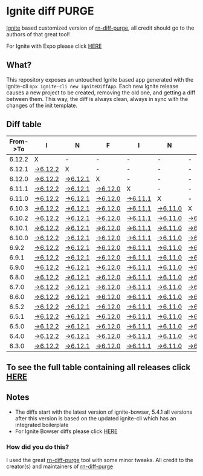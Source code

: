 # Ignite diff PURGE

[Ignite](https://github.com/infinitered/ignite) based customized version of [rn-diff-purge](https://github.com/react-native-community/rn-diff-purge/), all credit should go to the authors of that great tool!

For Ignite with Expo please click [HERE](https://github.com/nirre7/ignite-expo-diff-purge)

## What?

This repository exposes an untouched Ignite based app generated with the ignite-cli
`npx ignite-cli new IgniteDiffApp`. Each new Ignite release causes a new project to be created, removing the old one, and getting a diff between them. This way, the diff is always clean, always in sync with the changes of the init template.

## Diff table

| From->To | I                                                                                              | N                                                                                              | F                                                                                              | I                                                                                              | N                                                                                              | I                                                                                              | T                                                                                              | E                                                                                              |                                                                                               | R                                                                                           | E                                                                                           | D                                                                                           |                                                                                             |                                                                                             |                                                                                             |                                                                                             |                                                                                             |                                                                                             |                                                                                             |     |
| -------- | ---------------------------------------------------------------------------------------------- | ---------------------------------------------------------------------------------------------- | ---------------------------------------------------------------------------------------------- | ---------------------------------------------------------------------------------------------- | ---------------------------------------------------------------------------------------------- | ---------------------------------------------------------------------------------------------- | ---------------------------------------------------------------------------------------------- | ---------------------------------------------------------------------------------------------- | --------------------------------------------------------------------------------------------- | ------------------------------------------------------------------------------------------- | ------------------------------------------------------------------------------------------- | ------------------------------------------------------------------------------------------- | ------------------------------------------------------------------------------------------- | ------------------------------------------------------------------------------------------- | ------------------------------------------------------------------------------------------- | ------------------------------------------------------------------------------------------- | ------------------------------------------------------------------------------------------- | ------------------------------------------------------------------------------------------- | ------------------------------------------------------------------------------------------- | --- |
| 6.12.2   | X                                                                                              | -                                                                                              | -                                                                                              | -                                                                                              | -                                                                                              | -                                                                                              | -                                                                                              | -                                                                                              | -                                                                                             | -                                                                                           | -                                                                                           | -                                                                                           | -                                                                                           | -                                                                                           | -                                                                                           | -                                                                                           | -                                                                                           | -                                                                                           | -                                                                                           | -   |
| 6.12.1   | [->6.12.2](https://github.com/nirre7/ignite-diff-purge/compare/release/6.12.1..release/6.12.2) | X                                                                                              | -                                                                                              | -                                                                                              | -                                                                                              | -                                                                                              | -                                                                                              | -                                                                                              | -                                                                                             | -                                                                                           | -                                                                                           | -                                                                                           | -                                                                                           | -                                                                                           | -                                                                                           | -                                                                                           | -                                                                                           | -                                                                                           | -                                                                                           | -   |
| 6.12.0   | [->6.12.2](https://github.com/nirre7/ignite-diff-purge/compare/release/6.12.0..release/6.12.2) | [->6.12.1](https://github.com/nirre7/ignite-diff-purge/compare/release/6.12.0..release/6.12.1) | X                                                                                              | -                                                                                              | -                                                                                              | -                                                                                              | -                                                                                              | -                                                                                              | -                                                                                             | -                                                                                           | -                                                                                           | -                                                                                           | -                                                                                           | -                                                                                           | -                                                                                           | -                                                                                           | -                                                                                           | -                                                                                           | -                                                                                           | -   |
| 6.11.1   | [->6.12.2](https://github.com/nirre7/ignite-diff-purge/compare/release/6.11.1..release/6.12.2) | [->6.12.1](https://github.com/nirre7/ignite-diff-purge/compare/release/6.11.1..release/6.12.1) | [->6.12.0](https://github.com/nirre7/ignite-diff-purge/compare/release/6.11.1..release/6.12.0) | X                                                                                              | -                                                                                              | -                                                                                              | -                                                                                              | -                                                                                              | -                                                                                             | -                                                                                           | -                                                                                           | -                                                                                           | -                                                                                           | -                                                                                           | -                                                                                           | -                                                                                           | -                                                                                           | -                                                                                           | -                                                                                           | -   |
| 6.11.0   | [->6.12.2](https://github.com/nirre7/ignite-diff-purge/compare/release/6.11.0..release/6.12.2) | [->6.12.1](https://github.com/nirre7/ignite-diff-purge/compare/release/6.11.0..release/6.12.1) | [->6.12.0](https://github.com/nirre7/ignite-diff-purge/compare/release/6.11.0..release/6.12.0) | [->6.11.1](https://github.com/nirre7/ignite-diff-purge/compare/release/6.11.0..release/6.11.1) | X                                                                                              | -                                                                                              | -                                                                                              | -                                                                                              | -                                                                                             | -                                                                                           | -                                                                                           | -                                                                                           | -                                                                                           | -                                                                                           | -                                                                                           | -                                                                                           | -                                                                                           | -                                                                                           | -                                                                                           | -   |
| 6.10.3   | [->6.12.2](https://github.com/nirre7/ignite-diff-purge/compare/release/6.10.3..release/6.12.2) | [->6.12.1](https://github.com/nirre7/ignite-diff-purge/compare/release/6.10.3..release/6.12.1) | [->6.12.0](https://github.com/nirre7/ignite-diff-purge/compare/release/6.10.3..release/6.12.0) | [->6.11.1](https://github.com/nirre7/ignite-diff-purge/compare/release/6.10.3..release/6.11.1) | [->6.11.0](https://github.com/nirre7/ignite-diff-purge/compare/release/6.10.3..release/6.11.0) | X                                                                                              | -                                                                                              | -                                                                                              | -                                                                                             | -                                                                                           | -                                                                                           | -                                                                                           | -                                                                                           | -                                                                                           | -                                                                                           | -                                                                                           | -                                                                                           | -                                                                                           | -                                                                                           | -   |
| 6.10.2   | [->6.12.2](https://github.com/nirre7/ignite-diff-purge/compare/release/6.10.2..release/6.12.2) | [->6.12.1](https://github.com/nirre7/ignite-diff-purge/compare/release/6.10.2..release/6.12.1) | [->6.12.0](https://github.com/nirre7/ignite-diff-purge/compare/release/6.10.2..release/6.12.0) | [->6.11.1](https://github.com/nirre7/ignite-diff-purge/compare/release/6.10.2..release/6.11.1) | [->6.11.0](https://github.com/nirre7/ignite-diff-purge/compare/release/6.10.2..release/6.11.0) | [->6.10.3](https://github.com/nirre7/ignite-diff-purge/compare/release/6.10.2..release/6.10.3) | X                                                                                              | -                                                                                              | -                                                                                             | -                                                                                           | -                                                                                           | -                                                                                           | -                                                                                           | -                                                                                           | -                                                                                           | -                                                                                           | -                                                                                           | -                                                                                           | -                                                                                           | -   |
| 6.10.1   | [->6.12.2](https://github.com/nirre7/ignite-diff-purge/compare/release/6.10.1..release/6.12.2) | [->6.12.1](https://github.com/nirre7/ignite-diff-purge/compare/release/6.10.1..release/6.12.1) | [->6.12.0](https://github.com/nirre7/ignite-diff-purge/compare/release/6.10.1..release/6.12.0) | [->6.11.1](https://github.com/nirre7/ignite-diff-purge/compare/release/6.10.1..release/6.11.1) | [->6.11.0](https://github.com/nirre7/ignite-diff-purge/compare/release/6.10.1..release/6.11.0) | [->6.10.3](https://github.com/nirre7/ignite-diff-purge/compare/release/6.10.1..release/6.10.3) | [->6.10.2](https://github.com/nirre7/ignite-diff-purge/compare/release/6.10.1..release/6.10.2) | X                                                                                              | -                                                                                             | -                                                                                           | -                                                                                           | -                                                                                           | -                                                                                           | -                                                                                           | -                                                                                           | -                                                                                           | -                                                                                           | -                                                                                           | -                                                                                           | -   |
| 6.10.0   | [->6.12.2](https://github.com/nirre7/ignite-diff-purge/compare/release/6.10.0..release/6.12.2) | [->6.12.1](https://github.com/nirre7/ignite-diff-purge/compare/release/6.10.0..release/6.12.1) | [->6.12.0](https://github.com/nirre7/ignite-diff-purge/compare/release/6.10.0..release/6.12.0) | [->6.11.1](https://github.com/nirre7/ignite-diff-purge/compare/release/6.10.0..release/6.11.1) | [->6.11.0](https://github.com/nirre7/ignite-diff-purge/compare/release/6.10.0..release/6.11.0) | [->6.10.3](https://github.com/nirre7/ignite-diff-purge/compare/release/6.10.0..release/6.10.3) | [->6.10.2](https://github.com/nirre7/ignite-diff-purge/compare/release/6.10.0..release/6.10.2) | [->6.10.1](https://github.com/nirre7/ignite-diff-purge/compare/release/6.10.0..release/6.10.1) | X                                                                                             | -                                                                                           | -                                                                                           | -                                                                                           | -                                                                                           | -                                                                                           | -                                                                                           | -                                                                                           | -                                                                                           | -                                                                                           | -                                                                                           | -   |
| 6.9.2    | [->6.12.2](https://github.com/nirre7/ignite-diff-purge/compare/release/6.9.2..release/6.12.2)  | [->6.12.1](https://github.com/nirre7/ignite-diff-purge/compare/release/6.9.2..release/6.12.1)  | [->6.12.0](https://github.com/nirre7/ignite-diff-purge/compare/release/6.9.2..release/6.12.0)  | [->6.11.1](https://github.com/nirre7/ignite-diff-purge/compare/release/6.9.2..release/6.11.1)  | [->6.11.0](https://github.com/nirre7/ignite-diff-purge/compare/release/6.9.2..release/6.11.0)  | [->6.10.3](https://github.com/nirre7/ignite-diff-purge/compare/release/6.9.2..release/6.10.3)  | [->6.10.2](https://github.com/nirre7/ignite-diff-purge/compare/release/6.9.2..release/6.10.2)  | [->6.10.1](https://github.com/nirre7/ignite-diff-purge/compare/release/6.9.2..release/6.10.1)  | [->6.10.0](https://github.com/nirre7/ignite-diff-purge/compare/release/6.9.2..release/6.10.0) | X                                                                                           | -                                                                                           | -                                                                                           | -                                                                                           | -                                                                                           | -                                                                                           | -                                                                                           | -                                                                                           | -                                                                                           | -                                                                                           | -   |
| 6.9.1    | [->6.12.2](https://github.com/nirre7/ignite-diff-purge/compare/release/6.9.1..release/6.12.2)  | [->6.12.1](https://github.com/nirre7/ignite-diff-purge/compare/release/6.9.1..release/6.12.1)  | [->6.12.0](https://github.com/nirre7/ignite-diff-purge/compare/release/6.9.1..release/6.12.0)  | [->6.11.1](https://github.com/nirre7/ignite-diff-purge/compare/release/6.9.1..release/6.11.1)  | [->6.11.0](https://github.com/nirre7/ignite-diff-purge/compare/release/6.9.1..release/6.11.0)  | [->6.10.3](https://github.com/nirre7/ignite-diff-purge/compare/release/6.9.1..release/6.10.3)  | [->6.10.2](https://github.com/nirre7/ignite-diff-purge/compare/release/6.9.1..release/6.10.2)  | [->6.10.1](https://github.com/nirre7/ignite-diff-purge/compare/release/6.9.1..release/6.10.1)  | [->6.10.0](https://github.com/nirre7/ignite-diff-purge/compare/release/6.9.1..release/6.10.0) | [->6.9.2](https://github.com/nirre7/ignite-diff-purge/compare/release/6.9.1..release/6.9.2) | X                                                                                           | -                                                                                           | -                                                                                           | -                                                                                           | -                                                                                           | -                                                                                           | -                                                                                           | -                                                                                           | -                                                                                           | -   |
| 6.9.0    | [->6.12.2](https://github.com/nirre7/ignite-diff-purge/compare/release/6.9.0..release/6.12.2)  | [->6.12.1](https://github.com/nirre7/ignite-diff-purge/compare/release/6.9.0..release/6.12.1)  | [->6.12.0](https://github.com/nirre7/ignite-diff-purge/compare/release/6.9.0..release/6.12.0)  | [->6.11.1](https://github.com/nirre7/ignite-diff-purge/compare/release/6.9.0..release/6.11.1)  | [->6.11.0](https://github.com/nirre7/ignite-diff-purge/compare/release/6.9.0..release/6.11.0)  | [->6.10.3](https://github.com/nirre7/ignite-diff-purge/compare/release/6.9.0..release/6.10.3)  | [->6.10.2](https://github.com/nirre7/ignite-diff-purge/compare/release/6.9.0..release/6.10.2)  | [->6.10.1](https://github.com/nirre7/ignite-diff-purge/compare/release/6.9.0..release/6.10.1)  | [->6.10.0](https://github.com/nirre7/ignite-diff-purge/compare/release/6.9.0..release/6.10.0) | [->6.9.2](https://github.com/nirre7/ignite-diff-purge/compare/release/6.9.0..release/6.9.2) | [->6.9.1](https://github.com/nirre7/ignite-diff-purge/compare/release/6.9.0..release/6.9.1) | X                                                                                           | -                                                                                           | -                                                                                           | -                                                                                           | -                                                                                           | -                                                                                           | -                                                                                           | -                                                                                           | -   |
| 6.8.0    | [->6.12.2](https://github.com/nirre7/ignite-diff-purge/compare/release/6.8.0..release/6.12.2)  | [->6.12.1](https://github.com/nirre7/ignite-diff-purge/compare/release/6.8.0..release/6.12.1)  | [->6.12.0](https://github.com/nirre7/ignite-diff-purge/compare/release/6.8.0..release/6.12.0)  | [->6.11.1](https://github.com/nirre7/ignite-diff-purge/compare/release/6.8.0..release/6.11.1)  | [->6.11.0](https://github.com/nirre7/ignite-diff-purge/compare/release/6.8.0..release/6.11.0)  | [->6.10.3](https://github.com/nirre7/ignite-diff-purge/compare/release/6.8.0..release/6.10.3)  | [->6.10.2](https://github.com/nirre7/ignite-diff-purge/compare/release/6.8.0..release/6.10.2)  | [->6.10.1](https://github.com/nirre7/ignite-diff-purge/compare/release/6.8.0..release/6.10.1)  | [->6.10.0](https://github.com/nirre7/ignite-diff-purge/compare/release/6.8.0..release/6.10.0) | [->6.9.2](https://github.com/nirre7/ignite-diff-purge/compare/release/6.8.0..release/6.9.2) | [->6.9.1](https://github.com/nirre7/ignite-diff-purge/compare/release/6.8.0..release/6.9.1) | [->6.9.0](https://github.com/nirre7/ignite-diff-purge/compare/release/6.8.0..release/6.9.0) | X                                                                                           | -                                                                                           | -                                                                                           | -                                                                                           | -                                                                                           | -                                                                                           | -                                                                                           | -   |
| 6.7.0    | [->6.12.2](https://github.com/nirre7/ignite-diff-purge/compare/release/6.7.0..release/6.12.2)  | [->6.12.1](https://github.com/nirre7/ignite-diff-purge/compare/release/6.7.0..release/6.12.1)  | [->6.12.0](https://github.com/nirre7/ignite-diff-purge/compare/release/6.7.0..release/6.12.0)  | [->6.11.1](https://github.com/nirre7/ignite-diff-purge/compare/release/6.7.0..release/6.11.1)  | [->6.11.0](https://github.com/nirre7/ignite-diff-purge/compare/release/6.7.0..release/6.11.0)  | [->6.10.3](https://github.com/nirre7/ignite-diff-purge/compare/release/6.7.0..release/6.10.3)  | [->6.10.2](https://github.com/nirre7/ignite-diff-purge/compare/release/6.7.0..release/6.10.2)  | [->6.10.1](https://github.com/nirre7/ignite-diff-purge/compare/release/6.7.0..release/6.10.1)  | [->6.10.0](https://github.com/nirre7/ignite-diff-purge/compare/release/6.7.0..release/6.10.0) | [->6.9.2](https://github.com/nirre7/ignite-diff-purge/compare/release/6.7.0..release/6.9.2) | [->6.9.1](https://github.com/nirre7/ignite-diff-purge/compare/release/6.7.0..release/6.9.1) | [->6.9.0](https://github.com/nirre7/ignite-diff-purge/compare/release/6.7.0..release/6.9.0) | [->6.8.0](https://github.com/nirre7/ignite-diff-purge/compare/release/6.7.0..release/6.8.0) | X                                                                                           | -                                                                                           | -                                                                                           | -                                                                                           | -                                                                                           | -                                                                                           | -   |
| 6.6.0    | [->6.12.2](https://github.com/nirre7/ignite-diff-purge/compare/release/6.6.0..release/6.12.2)  | [->6.12.1](https://github.com/nirre7/ignite-diff-purge/compare/release/6.6.0..release/6.12.1)  | [->6.12.0](https://github.com/nirre7/ignite-diff-purge/compare/release/6.6.0..release/6.12.0)  | [->6.11.1](https://github.com/nirre7/ignite-diff-purge/compare/release/6.6.0..release/6.11.1)  | [->6.11.0](https://github.com/nirre7/ignite-diff-purge/compare/release/6.6.0..release/6.11.0)  | [->6.10.3](https://github.com/nirre7/ignite-diff-purge/compare/release/6.6.0..release/6.10.3)  | [->6.10.2](https://github.com/nirre7/ignite-diff-purge/compare/release/6.6.0..release/6.10.2)  | [->6.10.1](https://github.com/nirre7/ignite-diff-purge/compare/release/6.6.0..release/6.10.1)  | [->6.10.0](https://github.com/nirre7/ignite-diff-purge/compare/release/6.6.0..release/6.10.0) | [->6.9.2](https://github.com/nirre7/ignite-diff-purge/compare/release/6.6.0..release/6.9.2) | [->6.9.1](https://github.com/nirre7/ignite-diff-purge/compare/release/6.6.0..release/6.9.1) | [->6.9.0](https://github.com/nirre7/ignite-diff-purge/compare/release/6.6.0..release/6.9.0) | [->6.8.0](https://github.com/nirre7/ignite-diff-purge/compare/release/6.6.0..release/6.8.0) | [->6.7.0](https://github.com/nirre7/ignite-diff-purge/compare/release/6.6.0..release/6.7.0) | X                                                                                           | -                                                                                           | -                                                                                           | -                                                                                           | -                                                                                           | -   |
| 6.5.2    | [->6.12.2](https://github.com/nirre7/ignite-diff-purge/compare/release/6.5.2..release/6.12.2)  | [->6.12.1](https://github.com/nirre7/ignite-diff-purge/compare/release/6.5.2..release/6.12.1)  | [->6.12.0](https://github.com/nirre7/ignite-diff-purge/compare/release/6.5.2..release/6.12.0)  | [->6.11.1](https://github.com/nirre7/ignite-diff-purge/compare/release/6.5.2..release/6.11.1)  | [->6.11.0](https://github.com/nirre7/ignite-diff-purge/compare/release/6.5.2..release/6.11.0)  | [->6.10.3](https://github.com/nirre7/ignite-diff-purge/compare/release/6.5.2..release/6.10.3)  | [->6.10.2](https://github.com/nirre7/ignite-diff-purge/compare/release/6.5.2..release/6.10.2)  | [->6.10.1](https://github.com/nirre7/ignite-diff-purge/compare/release/6.5.2..release/6.10.1)  | [->6.10.0](https://github.com/nirre7/ignite-diff-purge/compare/release/6.5.2..release/6.10.0) | [->6.9.2](https://github.com/nirre7/ignite-diff-purge/compare/release/6.5.2..release/6.9.2) | [->6.9.1](https://github.com/nirre7/ignite-diff-purge/compare/release/6.5.2..release/6.9.1) | [->6.9.0](https://github.com/nirre7/ignite-diff-purge/compare/release/6.5.2..release/6.9.0) | [->6.8.0](https://github.com/nirre7/ignite-diff-purge/compare/release/6.5.2..release/6.8.0) | [->6.7.0](https://github.com/nirre7/ignite-diff-purge/compare/release/6.5.2..release/6.7.0) | [->6.6.0](https://github.com/nirre7/ignite-diff-purge/compare/release/6.5.2..release/6.6.0) | X                                                                                           | -                                                                                           | -                                                                                           | -                                                                                           | -   |
| 6.5.1    | [->6.12.2](https://github.com/nirre7/ignite-diff-purge/compare/release/6.5.1..release/6.12.2)  | [->6.12.1](https://github.com/nirre7/ignite-diff-purge/compare/release/6.5.1..release/6.12.1)  | [->6.12.0](https://github.com/nirre7/ignite-diff-purge/compare/release/6.5.1..release/6.12.0)  | [->6.11.1](https://github.com/nirre7/ignite-diff-purge/compare/release/6.5.1..release/6.11.1)  | [->6.11.0](https://github.com/nirre7/ignite-diff-purge/compare/release/6.5.1..release/6.11.0)  | [->6.10.3](https://github.com/nirre7/ignite-diff-purge/compare/release/6.5.1..release/6.10.3)  | [->6.10.2](https://github.com/nirre7/ignite-diff-purge/compare/release/6.5.1..release/6.10.2)  | [->6.10.1](https://github.com/nirre7/ignite-diff-purge/compare/release/6.5.1..release/6.10.1)  | [->6.10.0](https://github.com/nirre7/ignite-diff-purge/compare/release/6.5.1..release/6.10.0) | [->6.9.2](https://github.com/nirre7/ignite-diff-purge/compare/release/6.5.1..release/6.9.2) | [->6.9.1](https://github.com/nirre7/ignite-diff-purge/compare/release/6.5.1..release/6.9.1) | [->6.9.0](https://github.com/nirre7/ignite-diff-purge/compare/release/6.5.1..release/6.9.0) | [->6.8.0](https://github.com/nirre7/ignite-diff-purge/compare/release/6.5.1..release/6.8.0) | [->6.7.0](https://github.com/nirre7/ignite-diff-purge/compare/release/6.5.1..release/6.7.0) | [->6.6.0](https://github.com/nirre7/ignite-diff-purge/compare/release/6.5.1..release/6.6.0) | [->6.5.2](https://github.com/nirre7/ignite-diff-purge/compare/release/6.5.1..release/6.5.2) | X                                                                                           | -                                                                                           | -                                                                                           | -   |
| 6.5.0    | [->6.12.2](https://github.com/nirre7/ignite-diff-purge/compare/release/6.5.0..release/6.12.2)  | [->6.12.1](https://github.com/nirre7/ignite-diff-purge/compare/release/6.5.0..release/6.12.1)  | [->6.12.0](https://github.com/nirre7/ignite-diff-purge/compare/release/6.5.0..release/6.12.0)  | [->6.11.1](https://github.com/nirre7/ignite-diff-purge/compare/release/6.5.0..release/6.11.1)  | [->6.11.0](https://github.com/nirre7/ignite-diff-purge/compare/release/6.5.0..release/6.11.0)  | [->6.10.3](https://github.com/nirre7/ignite-diff-purge/compare/release/6.5.0..release/6.10.3)  | [->6.10.2](https://github.com/nirre7/ignite-diff-purge/compare/release/6.5.0..release/6.10.2)  | [->6.10.1](https://github.com/nirre7/ignite-diff-purge/compare/release/6.5.0..release/6.10.1)  | [->6.10.0](https://github.com/nirre7/ignite-diff-purge/compare/release/6.5.0..release/6.10.0) | [->6.9.2](https://github.com/nirre7/ignite-diff-purge/compare/release/6.5.0..release/6.9.2) | [->6.9.1](https://github.com/nirre7/ignite-diff-purge/compare/release/6.5.0..release/6.9.1) | [->6.9.0](https://github.com/nirre7/ignite-diff-purge/compare/release/6.5.0..release/6.9.0) | [->6.8.0](https://github.com/nirre7/ignite-diff-purge/compare/release/6.5.0..release/6.8.0) | [->6.7.0](https://github.com/nirre7/ignite-diff-purge/compare/release/6.5.0..release/6.7.0) | [->6.6.0](https://github.com/nirre7/ignite-diff-purge/compare/release/6.5.0..release/6.6.0) | [->6.5.2](https://github.com/nirre7/ignite-diff-purge/compare/release/6.5.0..release/6.5.2) | [->6.5.1](https://github.com/nirre7/ignite-diff-purge/compare/release/6.5.0..release/6.5.1) | X                                                                                           | -                                                                                           | -   |
| 6.4.0    | [->6.12.2](https://github.com/nirre7/ignite-diff-purge/compare/release/6.4.0..release/6.12.2)  | [->6.12.1](https://github.com/nirre7/ignite-diff-purge/compare/release/6.4.0..release/6.12.1)  | [->6.12.0](https://github.com/nirre7/ignite-diff-purge/compare/release/6.4.0..release/6.12.0)  | [->6.11.1](https://github.com/nirre7/ignite-diff-purge/compare/release/6.4.0..release/6.11.1)  | [->6.11.0](https://github.com/nirre7/ignite-diff-purge/compare/release/6.4.0..release/6.11.0)  | [->6.10.3](https://github.com/nirre7/ignite-diff-purge/compare/release/6.4.0..release/6.10.3)  | [->6.10.2](https://github.com/nirre7/ignite-diff-purge/compare/release/6.4.0..release/6.10.2)  | [->6.10.1](https://github.com/nirre7/ignite-diff-purge/compare/release/6.4.0..release/6.10.1)  | [->6.10.0](https://github.com/nirre7/ignite-diff-purge/compare/release/6.4.0..release/6.10.0) | [->6.9.2](https://github.com/nirre7/ignite-diff-purge/compare/release/6.4.0..release/6.9.2) | [->6.9.1](https://github.com/nirre7/ignite-diff-purge/compare/release/6.4.0..release/6.9.1) | [->6.9.0](https://github.com/nirre7/ignite-diff-purge/compare/release/6.4.0..release/6.9.0) | [->6.8.0](https://github.com/nirre7/ignite-diff-purge/compare/release/6.4.0..release/6.8.0) | [->6.7.0](https://github.com/nirre7/ignite-diff-purge/compare/release/6.4.0..release/6.7.0) | [->6.6.0](https://github.com/nirre7/ignite-diff-purge/compare/release/6.4.0..release/6.6.0) | [->6.5.2](https://github.com/nirre7/ignite-diff-purge/compare/release/6.4.0..release/6.5.2) | [->6.5.1](https://github.com/nirre7/ignite-diff-purge/compare/release/6.4.0..release/6.5.1) | [->6.5.0](https://github.com/nirre7/ignite-diff-purge/compare/release/6.4.0..release/6.5.0) | X                                                                                           | -   |
| 6.3.0    | [->6.12.2](https://github.com/nirre7/ignite-diff-purge/compare/release/6.3.0..release/6.12.2)  | [->6.12.1](https://github.com/nirre7/ignite-diff-purge/compare/release/6.3.0..release/6.12.1)  | [->6.12.0](https://github.com/nirre7/ignite-diff-purge/compare/release/6.3.0..release/6.12.0)  | [->6.11.1](https://github.com/nirre7/ignite-diff-purge/compare/release/6.3.0..release/6.11.1)  | [->6.11.0](https://github.com/nirre7/ignite-diff-purge/compare/release/6.3.0..release/6.11.0)  | [->6.10.3](https://github.com/nirre7/ignite-diff-purge/compare/release/6.3.0..release/6.10.3)  | [->6.10.2](https://github.com/nirre7/ignite-diff-purge/compare/release/6.3.0..release/6.10.2)  | [->6.10.1](https://github.com/nirre7/ignite-diff-purge/compare/release/6.3.0..release/6.10.1)  | [->6.10.0](https://github.com/nirre7/ignite-diff-purge/compare/release/6.3.0..release/6.10.0) | [->6.9.2](https://github.com/nirre7/ignite-diff-purge/compare/release/6.3.0..release/6.9.2) | [->6.9.1](https://github.com/nirre7/ignite-diff-purge/compare/release/6.3.0..release/6.9.1) | [->6.9.0](https://github.com/nirre7/ignite-diff-purge/compare/release/6.3.0..release/6.9.0) | [->6.8.0](https://github.com/nirre7/ignite-diff-purge/compare/release/6.3.0..release/6.8.0) | [->6.7.0](https://github.com/nirre7/ignite-diff-purge/compare/release/6.3.0..release/6.7.0) | [->6.6.0](https://github.com/nirre7/ignite-diff-purge/compare/release/6.3.0..release/6.6.0) | [->6.5.2](https://github.com/nirre7/ignite-diff-purge/compare/release/6.3.0..release/6.5.2) | [->6.5.1](https://github.com/nirre7/ignite-diff-purge/compare/release/6.3.0..release/6.5.1) | [->6.5.0](https://github.com/nirre7/ignite-diff-purge/compare/release/6.3.0..release/6.5.0) | [->6.4.0](https://github.com/nirre7/ignite-diff-purge/compare/release/6.3.0..release/6.4.0) | X   |

## To see the full table containing all releases click [HERE](https://nirre7.github.io/ignite-diff-purge/)

## Notes

- The diffs start with the latest version of ignite-bowser, 5.4.1 all versions after this version is based on the updated ignite-cli which has an integrated boilerplate
- For Ignite Bowser diffs please click [HERE](https://github.com/nirre7/ignite-bowser-diff-purge)

### How did you do this?

I used the great [rn-diff-purge](https://github.com/react-native-community/rn-diff-purge/) tool with some minor tweaks.
All credit to the creator(s) and maintainers of [rn-diff-purge](https://github.com/react-native-community/rn-diff-purge/)

